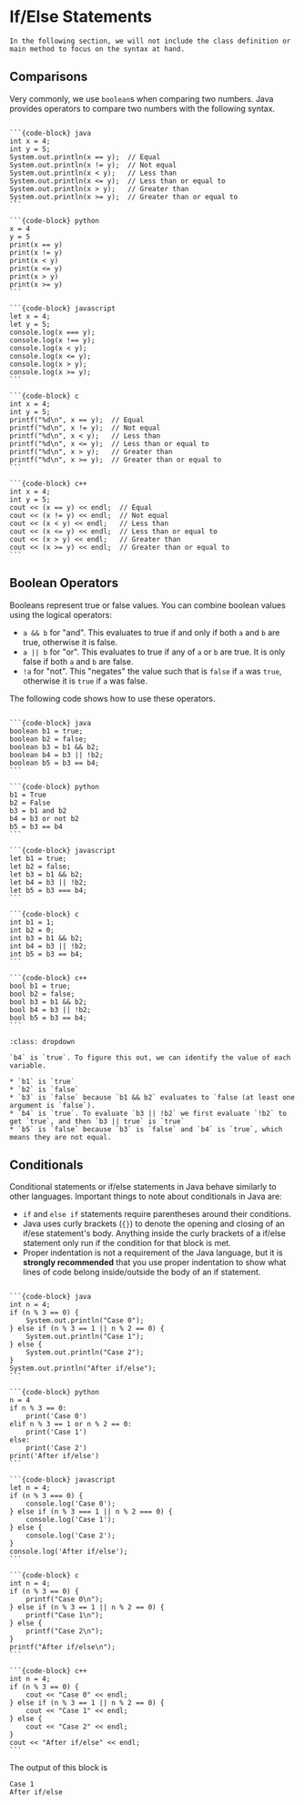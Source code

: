 # <i class="fas fa-book fa-fw"></i> If/Else Statements

```{admonition} Info
In the following section, we will not include the class definition or main method to focus on the syntax at hand.
```

## Comparisons
Very commonly, we use `boolean`s when comparing two numbers. Java provides operators to compare two numbers with the following syntax.

````{tab-set-code}

```{code-block} java
int x = 4;
int y = 5;
System.out.println(x == y);  // Equal
System.out.println(x != y);  // Not equal
System.out.println(x < y);   // Less than
System.out.println(x <= y);  // Less than or equal to
System.out.println(x > y);   // Greater than
System.out.println(x >= y);  // Greater than or equal to
```

```{code-block} python
x = 4
y = 5
print(x == y)
print(x != y)
print(x < y)
print(x <= y)
print(x > y)
print(x >= y)
```

```{code-block} javascript
let x = 4;
let y = 5;
console.log(x === y);
console.log(x !== y);
console.log(x < y);
console.log(x <= y);
console.log(x > y);
console.log(x >= y);
```

```{code-block} c
int x = 4;
int y = 5;
printf("%d\n", x == y);  // Equal
printf("%d\n", x != y);  // Not equal
printf("%d\n", x < y);   // Less than
printf("%d\n", x <= y);  // Less than or equal to
printf("%d\n", x > y);   // Greater than
printf("%d\n", x >= y);  // Greater than or equal to
```

```{code-block} c++
int x = 4;
int y = 5;
cout << (x == y) << endl;  // Equal
cout << (x != y) << endl;  // Not equal
cout << (x < y) << endl;   // Less than
cout << (x <= y) << endl;  // Less than or equal to
cout << (x > y) << endl;   // Greater than
cout << (x >= y) << endl;  // Greater than or equal to
```
````

## Boolean Operators

Booleans represent true or false values. You can combine boolean values using the logical operators:
* `a && b` for "and". This evaluates to true if and only if both `a` and `b` are true, otherwise it is false.
* `a || b` for "or". This evaluates to true if any of `a` or `b` are true. It is only false if both `a` and `b` are false.
* `!a` for "not". This "negates" the value such that is `false` if `a` was `true`, otherwise it is `true` if `a` was false.

The following code shows how to use these operators.

````{tab-set-code}

```{code-block} java
boolean b1 = true;
boolean b2 = false;
boolean b3 = b1 && b2;
boolean b4 = b3 || !b2;
boolean b5 = b3 == b4;
```

```{code-block} python
b1 = True
b2 = False
b3 = b1 and b2
b4 = b3 or not b2
b5 = b3 == b4
```

```{code-block} javascript
let b1 = true;
let b2 = false;
let b3 = b1 && b2;
let b4 = b3 || !b2;
let b5 = b3 === b4;
```

```{code-block} c
int b1 = 1;
int b2 = 0;
int b3 = b1 && b2;
int b4 = b3 || !b2;
int b5 = b3 == b4;
```

```{code-block} c++
bool b1 = true;
bool b2 = false;
bool b3 = b1 && b2;
bool b4 = b3 || !b2;
bool b5 = b3 == b4;
```
````

```{admonition} Test your understanding: What is the value of b4?
:class: dropdown

`b4` is `true`. To figure this out, we can identify the value of each variable.

* `b1` is `true`
* `b2` is `false`
* `b3` is `false` because `b1 && b2` evaluates to `false (at least one argument is `false`).
* `b4` is `true`. To evaluate `b3 || !b2` we first evaluate `!b2` to get `true`, and then `b3 || true` is `true`
* `b5` is `false` because `b3` is `false` and `b4` is `true`, which means they are not equal.
```

## Conditionals

Conditional statements or if/else statements in Java behave similarly to other languages. Important things to note about conditionals in Java are:

* `if` and `else if` statements require parentheses around their conditions.
* Java uses curly brackets (`{}`) to denote the opening and closing of an if/ese statement's body. Anything inside the curly brackets of a if/else statement only run if the condition for that block is met.
* Proper indentation is not a requirement of the Java language, but it is **strongly recommended** that you use proper indentation to show what lines of code belong inside/outside the body of an if statement.

````{tab-set-code}

```{code-block} java
int n = 4;
if (n % 3 == 0) {
    System.out.println("Case 0");
} else if (n % 3 == 1 || n % 2 == 0) {
    System.out.println("Case 1");
} else {
    System.out.println("Case 2");
}
System.out.println("After if/else");
```

```{code-block} python
n = 4
if n % 3 == 0:
    print('Case 0')
elif n % 3 == 1 or n % 2 == 0:
    print('Case 1')
else:
    print('Case 2')
print('After if/else')
```

```{code-block} javascript
let n = 4;
if (n % 3 === 0) {
    console.log('Case 0');
} else if (n % 3 === 1 || n % 2 === 0) {
    console.log('Case 1');
} else {
    console.log('Case 2');
}
console.log('After if/else');
```

```{code-block} c
int n = 4;
if (n % 3 == 0) {
    printf("Case 0\n");
} else if (n % 3 == 1 || n % 2 == 0) {
    printf("Case 1\n");
} else {
    printf("Case 2\n");
}
printf("After if/else\n");
```

```{code-block} c++
int n = 4;
if (n % 3 == 0) {
    cout << "Case 0" << endl;
} else if (n % 3 == 1 || n % 2 == 0) {
    cout << "Case 1" << endl;
} else {
    cout << "Case 2" << endl;
}
cout << "After if/else" << endl;
```
````

The output of this block is

```text
Case 1
After if/else
```